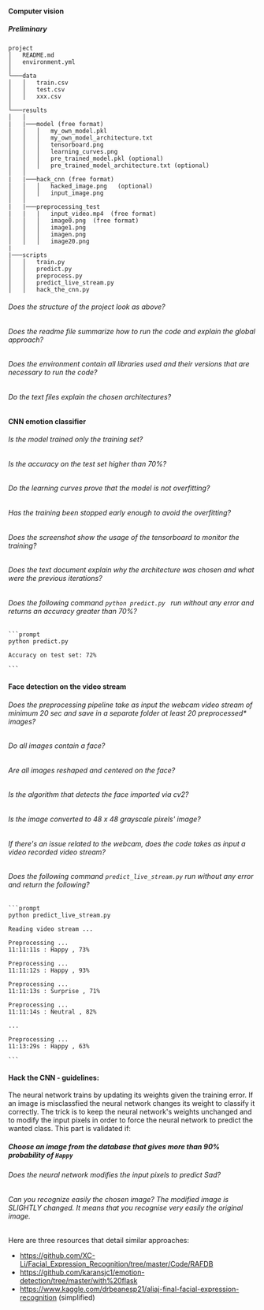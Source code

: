 #### Computer vision

##### Preliminary

```
project
│   README.md
│   environment.yml
│
└───data
│   │   train.csv
│   │   test.csv
│   │   xxx.csv
│
└───results
│   │
|   |───model (free format)
│   │   │   my_own_model.pkl
│   │   │   my_own_model_architecture.txt
│   │   │   tensorboard.png
│   │   │   learning_curves.png
│   │   │   pre_trained_model.pkl (optional)
│   │   │   pre_trained_model_architecture.txt (optional)
│   │
|   |───hack_cnn (free format)
│   │   │   hacked_image.png   (optional)
│   │   │   input_image.png
│   │
|   |───preprocessing_test
|   |   |   input_video.mp4  (free format)
│   │   │   image0.png  (free format)
│   │   │   image1.png
│   │   │   imagen.png
│   │   │   image20.png
|
|───scripts
│   │   train.py
│   │   predict.py
│   │   preprocess.py
│   │   predict_live_stream.py
│   │   hack_the_cnn.py

```

###### Does the structure of the project look as above?

###### Does the readme file summarize how to run the code and explain the global approach?

###### Does the environment contain all libraries used and their versions that are necessary to run the code?

###### Do the text files explain the chosen architectures?

#### CNN emotion classifier

###### Is the model trained only the training set?

###### Is the accuracy on the test set higher than 70%?

###### Do the learning curves prove that the model is not overfitting?

###### Has the training been stopped early enough to avoid the overfitting?

###### Does the screenshot show the usage of the tensorboard to monitor the training?

###### Does the text document explain why the architecture was chosen and what were the previous iterations?

###### Does the following command `python predict.py ` run without any error and returns an accuracy greater than 70%?

    ```prompt
    python predict.py

    Accuracy on test set: 72%

    ```

#### Face detection on the video stream

###### Does the preprocessing pipeline take as input the webcam video stream of minimum 20 sec and save in a separate folder at least 20 preprocessed\* images?

###### Do all images contain a face?

###### Are all images reshaped and centered on the face?

###### Is the algorithm that detects the face imported via cv2?

###### Is the image converted to 48 x 48 grayscale pixels' image?

###### If there's an issue related to the webcam, does the code takes as input a video recorded video stream?

###### Does the following command `predict_live_stream.py` run without any error and return the following?

    ```prompt
    python predict_live_stream.py

    Reading video stream ...

    Preprocessing ...
    11:11:11s : Happy , 73%

    Preprocessing ...
    11:11:12s : Happy , 93%

    Preprocessing ...
    11:11:13s : Surprise , 71%

    Preprocessing ...
    11:11:14s : Neutral , 82%

    ...

    Preprocessing ...
    11:13:29s : Happy , 63%

    ```

#### Hack the CNN - guidelines:

The neural network trains by updating its weights given the training error. If an image is misclassfied the neural network changes its weight to classify it correctly. The trick is to keep the neural network's weights unchanged and to modify the input pixels in order to force the neural network to predict the wanted class.
This part is validated if:

##### Choose an image from the database that gives more than 90% probability of `Happy`

###### Does the neural network modifies the input pixels to predict Sad?

###### Can you recognize easily the chosen image? The modified image is SLIGHTLY changed. It means that you recognise very easily the original image.

Here are three resources that detail similar approaches:

- https://github.com/XC-Li/Facial_Expression_Recognition/tree/master/Code/RAFDB
- https://github.com/karansjc1/emotion-detection/tree/master/with%20flask
- https://www.kaggle.com/drbeanesp21/aliaj-final-facial-expression-recognition (simplified)
